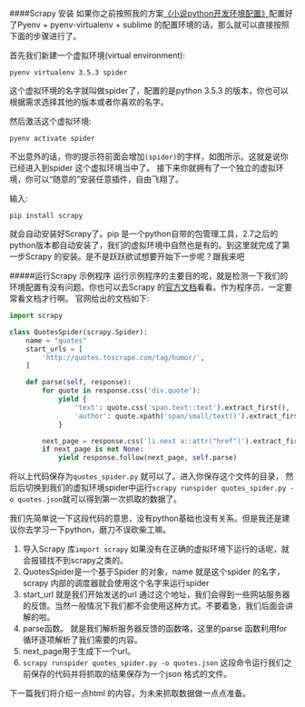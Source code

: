 ####Scrapy 安装
如果你之前按照我的方案[《小说python开发环境配置》][1]配置好了Pyenv + pyenv-virtualenv + sublime 的配置环境的话，那么就可以直接按照下面的步骤进行了。

首先我们新建一个虚拟环境(virtual environment):

```
pyenv virtualenv 3.5.3 spider
```
这个虚拟环境的名字就叫做spider了，配置的是python 3.5.3 的版本，你也可以根据需求选择其他的版本或者你喜欢的名字。

然后激活这个虚拟环境:

```
pyenv activate spider

```
不出意外的话，你的提示符前面会增加`(spider)`的字样，如图所示。这就是说你已经进入到spider 这个虚拟环境当中了。
接下来你就拥有了一个独立的虚拟环境，你可以“随意的”安装任意插件，自由飞翔了。

输入:

```
pip install scrapy
```
就会自动安装好Scrapy了。pip 是一个python自带的包管理工具，2.7之后的python版本都自动安装了，我们的虚拟环境中自然也是有的。到这里就完成了第一步Scrapy 的安装。是不是跃跃欲试想要开始下一步呢？跟我来吧

#####运行Scrapy 示例程序
运行示例程序的主要目的呢，就是检测一下我们的环境配置有没有问题。你也可以去Scrapy 的[官方文档][2]看看。作为程序员，一定要常看文档才行啊。
官网给出的文档如下:

```python
import scrapy

class QuotesSpider(scrapy.Spider):
    name = "quotes"
    start_urls = [
        'http://quotes.toscrape.com/tag/humor/',
    ]

    def parse(self, response):
        for quote in response.css('div.quote'):
            yield {
                'text': quote.css('span.text::text').extract_first(),
                'author': quote.xpath('span/small/text()').extract_first(),
            }

        next_page = response.css('li.next a::attr("href")').extract_first()
        if next_page is not None:
            yield response.follow(next_page, self.parse)

```
将以上代码保存为`quotes_spider.py` 就可以了。进入你保存这个文件的目录，
然后后切换到我们的虚拟环境spider中运行`scrapy runspider quotes_spider.py -o quotes.json`就可以得到第一次抓取的数据了。

我们先简单说一下这段代码的意思，没有python基础也没有关系。但是我还是建议你去学习一下python，磨刀不误砍柴工嘛。

1. 导入Scrapy 库`import scrapy` 如果没有在正确的虚拟环境下运行的话呢，就会报错找不到scrapy之类的。
2. QuotesSpider是一个基于Spider 的对象，name 就是这个spider 的名字，scrapy 内部的调度器就会使用这个名字来运行spider
3. start_url 就是我们开始发送的url 通过这个地址，我们会得到一些网站服务器的反馈。当然一般情况下我们都不会使用这种方式。不要着急，我们后面会讲解的啦。
4. parse函数。 就是我们解析服务器反馈的函数咯，这里的parse 函数利用for 循环逐项解析了我们需要的内容。
5. next_page用于生成下一个url。
6. `scrapy runspider quotes_spider.py -o quotes.json` 这段命令运行我们之前保存的代码并将抓取的结果保存为一个json 格式的文件。

下一篇我们将介绍一点html 的内容，为未来抓取数据做一点点准备。

[1]:http://www.jianshu.com/p/94abd8eae128
[2]:https://docs.scrapy.org/en/latest/